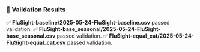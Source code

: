 ### 🧪 Validation Results
✅ **FluSight-baseline/2025-05-24-FluSight-baseline.csv** passed validation.
✅ **FluSight-base_seasonal/2025-05-24-FluSight-base_seasonal.csv** passed validation.
✅ **FluSight-equal_cat/2025-05-24-FluSight-equal_cat.csv** passed validation.
